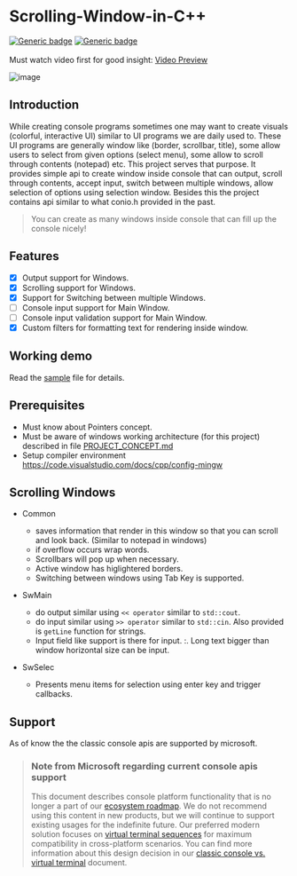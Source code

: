 <h1>Scrolling-Window-in-C++</h1>

[![Generic badge](https://img.shields.io/badge/OS-Windows-blue.svg)](https://shields.io/)
[![Generic badge](https://img.shields.io/badge/Mingw-gcc-green.svg)](https://shields.io/)
\
\
Must watch video first for good insight:
[Video Preview](https://youtu.be/AKy5GKpfbKc)

![image](https://user-images.githubusercontent.com/38173563/120925271-72c91500-c6f5-11eb-95c8-3f2eb8b2281e.png)


## Introduction

While creating console programs sometimes one may want to create visuals (colorful, interactive UI) similar to UI programs we are daily used to. These UI programs are generally window like (border, scrollbar, title), some allow users to select from given options (select menu), some allow to scroll through contents (notepad) etc. This project serves that purpose. It provides simple api to create window inside console that can output, scroll through contents, accept input, switch between multiple windows, allow selection of options using selection window. Besides this the project contains api similar to what conio.h provided in the past.

> You can create as many windows inside console that can fill up the console nicely!

## Features

- [x] Output support for Windows.
- [x] Scrolling support for Windows.
- [x] Support for Switching between multiple Windows.
- [ ] Console input support for Main Window.
- [ ] Console input validation support for Main Window.
- [x] Custom filters for formatting text for rendering inside window.

## Working demo
Read the [sample](./sample.cpp) file for details.

## Prerequisites

* Must know about Pointers concept.
* Must be aware of windows working architecture (for this project) described in file [PROJECT_CONCEPT.md](./PROJECT_CONCEPT.md)
* Setup compiler environment https://code.visualstudio.com/docs/cpp/config-mingw

## Scrolling Windows

* Common
  * saves information that render in this window so that you can scroll and look back. (Similar to notepad in windows)
  * if overflow occurs wrap words.
  * Scrollbars will pop up when necessary.
  * Active window has higlightered borders.
  * Switching between windows using Tab Key is supported.

* SwMain
  * do output similar using `<< operator` similar to `std::cout`.
  * do input similar using `>> operator` similar to `std::cin`. Also provided is `getLine` function for strings.
  * Input field like support is there for input. :. Long text bigger than window horizontal size can be input.

* SwSelec
  * Presents menu items for selection using enter key and trigger callbacks.

## Support
As of know the the classic console apis are supported by microsoft.

> ### Note from Microsoft regarding current console apis support
> This document describes console platform functionality that is no longer a part of our [ecosystem roadmap](https://docs.microsoft.com/en-us/windows/console/ecosystem-roadmap). We do not recommend using this content in new products, but we will continue to support existing usages for the indefinite future. Our preferred modern solution focuses on [virtual terminal sequences](https://docs.microsoft.com/en-us/windows/console/console-virtual-terminal-sequences) for maximum compatibility in cross-platform scenarios. You can find more information about this design decision in our [classic console vs. virtual terminal](https://docs.microsoft.com/en-us/windows/console/classic-vs-vt) document.
